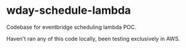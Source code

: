# wday-schedule-lambda

Codebase for eventbridge scheduling lambda POC.

Haven't ran any of this code locally, been testing exclusively in AWS.